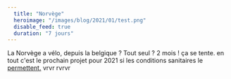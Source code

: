 ```yaml
---
  title: "Norvège"
  heroimage: "/images/blog/2021/01/test.png"
  disable_feed: true
  duration: "7 jours"
---
```

La Norvège a vélo, depuis la belgique ? Tout seul ? 2 mois ! ça se tente. en tout c'est le prochain projet pour 2021 si les conditions sanitaires le [permettent.](rrr)
vrvr
rvrvr
